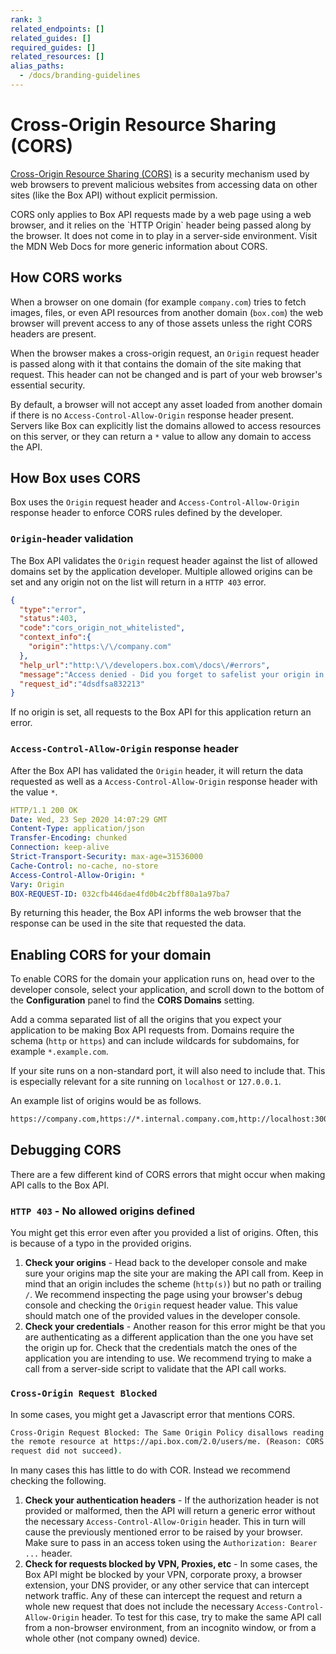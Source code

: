 ```yaml
---
rank: 3
related_endpoints: []
related_guides: []
required_guides: []
related_resources: []
alias_paths:
  - /docs/branding-guidelines
---
```


# Cross-Origin Resource Sharing (CORS)

[Cross-Origin Resource Sharing (CORS)][mdn_cors] is a security mechanism used
by web browsers to prevent malicious websites from accessing data on other
sites (like the Box API) without explicit permission.

<Message warning>
  CORS only applies to Box API requests made by a web page using a
  web browser, and it relies on the `HTTP Origin` header being passed along
  by the browser. It does not come in to play in a server-side environment.
</Message>

<CTA to='https://developer.mozilla.org/en-US/docs/Web/HTTP/CORS'>
 Visit the MDN Web Docs for more generic information about CORS.
</CTA>

## How CORS works

When a browser on one domain (for example `company.com`) tries to fetch
images, files, or even API resources from another domain (`box.com`)
the web browser will prevent access to any of those assets unless the right
CORS headers are present.

When the browser makes a cross-origin request, an `Origin` request header is
passed along with it that contains the domain of the site making that
request. This header can not be changed and is part of your web browser's
essential security.

By default, a browser will not accept any asset loaded from another domain
if there is no `Access-Control-Allow-Origin` response header present.
Servers like Box can explicitly list the domains allowed to access resources
on this server, or they can return a `*` value to allow any domain to access
the API.

## How Box uses CORS

Box uses the `Origin` request header and `Access-Control-Allow-Origin` 
response header to enforce CORS rules defined by the developer.

### `Origin`-header validation

The Box API validates the `Origin` request header against the list of allowed
domains set by the application developer. Multiple allowed origins can be set
and any origin not on the list will return in a `HTTP 403` error.

<!-- markdownlint-disable line-length -->
```json
{
  "type":"error",
  "status":403,
  "code":"cors_origin_not_whitelisted",
  "context_info":{
    "origin":"https:\/\/company.com"
  },
  "help_url":"http:\/\/developers.box.com\/docs\/#errors",
  "message":"Access denied - Did you forget to safelist your origin in the CORS config of your app?",
  "request_id":"4dsdfsa832213"
}
```
<!-- markdownlint-enable line-length -->

If no origin is set, all requests to the Box API for this application return
an error.

### `Access-Control-Allow-Origin` response header

After the Box API has validated the `Origin` header, it will return the data
requested as well as a `Access-Control-Allow-Origin` response header with
the value `*`.

```yaml
HTTP/1.1 200 OK
Date: Wed, 23 Sep 2020 14:07:29 GMT
Content-Type: application/json
Transfer-Encoding: chunked
Connection: keep-alive
Strict-Transport-Security: max-age=31536000
Cache-Control: no-cache, no-store
Access-Control-Allow-Origin: *
Vary: Origin
BOX-REQUEST-ID: 032cfb446dae4fd0b4c2bff80a1a97ba7
```

By returning this header, the Box API informs the web browser that the
response can be used in the site that requested the data.

## Enabling CORS for your domain

To enable CORS for the domain your application runs on, head over to the
developer console, select your application, and scroll down to the bottom of the
**Configuration** panel to find the **CORS Domains** setting.

Add a comma separated list of all the origins that you expect your application
to be making Box API requests from. Domains require the schema (`http` or
`https`) and can include wildcards for subdomains, for example `*.example.com`.

If your site runs on a non-standard port, it will also need to include that.
This is especially relevant for a site running on `localhost` or `127.0.0.1`.

An example list of origins would be as follows.

```sh
https://company.com,https://*.internal.company.com,http://localhost:3000
```

## Debugging CORS

There are a few different kind of CORS errors that might occur when making
API calls to the Box API.

### `HTTP 403` - No allowed origins defined

You might get this error even after you provided a list of origins. Often,
this is because of a typo in the provided origins.

1. **Check your origins** - Head back to the developer console and make sure
   your origins map the site your are making the API call from. Keep in mind
   that an origin includes the scheme (`http(s)`) but no path or trailing `/`.
   We recommend inspecting the page using your browser's debug console
   and checking the `Origin` request header value. This value should match one
   of the provided values in the developer console.
2. **Check your credentials** - Another reason for this error might be that you
   are authenticating as a different application than the one you have set the
   origin up for. Check that the credentials match the ones of the application
   you are intending to use. We recommend trying to make a call from a
   server-side script to validate that the API call works.

### `Cross-Origin Request Blocked`

In some cases, you might get a Javascript error that mentions CORS.

```sh
Cross-Origin Request Blocked: The Same Origin Policy disallows reading
the remote resource at https://api.box.com/2.0/users/me. (Reason: CORS
request did not succeed).
```

In many cases this has little to do with COR. Instead we recommend checking the
following.

1. **Check your authentication headers** - If the authorization header is not
   provided or malformed, then the API will return a generic error without
   the necessary `Access-Control-Allow-Origin` header. This in turn will cause
   the previously mentioned error to be raised by your browser. Make sure
   to pass in an access token using the `Authorization: Bearer ...` header.
2. **Check for requests blocked by VPN, Proxies, etc** - In some cases, the Box
   API might be blocked by your VPN, corporate proxy, a browser extension, your
   DNS provider, or any other service that can intercept network traffic. Any
   of these can intercept the request and return a whole new request that does
   not include the necessary `Access-Control-Allow-Origin` header. To test for
   this case, try to make the same API call from a non-browser environment,
   from an incognito window, or from a whole other (not company owned) device.

[mdn_cors]: https://developer.mozilla.org/en-US/docs/Web/HTTP/CORS
